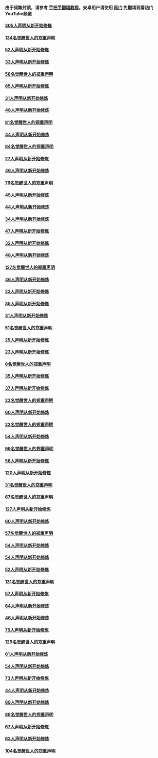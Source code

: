 #### 由于频繁封锁，请参考 [手把手翻墙教程](https://github.com/gfw-breaker/guides/wiki/)，安卓用户请使用 [网门](https://github.com/gfw-breaker/nogfw/blob/master/dl.md?t=03230800) 免翻墙观看热门YouTube频道 

#### [305人声明从新开始修炼](../pages/91/422153.md?t=03230800) 

#### [134名觉醒世人的郑重声明](../pages/91/422152.md?t=03230800) 

#### [52人声明从新开始修炼](../pages/91/421846.md?t=03230800) 

#### [33人声明从新开始修炼](../pages/91/421804.md?t=03230800) 

#### [58名觉醒世人的郑重声明](../pages/91/421845.md?t=03230800) 

#### [85人声明从新开始修炼](../pages/91/421769.md?t=03230800) 

#### [31人声明从新开始修炼](../pages/91/421763.md?t=03230800) 

#### [48人声明从新开始修炼](../pages/91/421605.md?t=03230800) 

#### [81名觉醒世人的郑重声明](../pages/91/421656.md?t=03230800) 

#### [44人声明从新开始修炼](../pages/91/421544.md?t=03230800) 

#### [84名觉醒世人的郑重声明](../pages/91/421543.md?t=03230800) 

#### [27人声明从新开始修炼](../pages/91/421465.md?t=03230800) 

#### [46人声明从新开始修炼](../pages/91/421454.md?t=03230800) 

#### [76名觉醒世人的郑重声明](../pages/91/421453.md?t=03230800) 

#### [45人声明从新开始修炼](../pages/91/421452.md?t=03230800) 

#### [44人声明从新开始修炼](../pages/91/421422.md?t=03230800) 

#### [34人声明从新开始修炼](../pages/91/421322.md?t=03230800) 

#### [47人声明从新开始修炼](../pages/91/421264.md?t=03230800) 

#### [32人声明从新开始修炼](../pages/91/421225.md?t=03230800) 

#### [48人声明从新开始修炼](../pages/91/421202.md?t=03230800) 

#### [127名觉醒世人的郑重声明](../pages/91/421224.md?t=03230800) 

#### [46人声明从新开始修炼](../pages/91/421203.md?t=03230800) 

#### [23人声明从新开始修炼](../pages/91/421138.md?t=03230800) 

#### [35人声明从新开始修炼](../pages/91/421122.md?t=03230800) 

#### [31人声明从新开始修炼](../pages/91/421081.md?t=03230800) 

#### [51名觉醒世人的郑重声明](../pages/91/421080.md?t=03230800) 

#### [25人声明从新开始修炼](../pages/91/421020.md?t=03230800) 

#### [23人声明从新开始修炼](../pages/91/420884.md?t=03230800) 

#### [8名觉醒世人的郑重声明](../pages/91/420883.md?t=03230800) 

#### [35人声明从新开始修炼](../pages/91/420809.md?t=03230800) 

#### [37人声明从新开始修炼](../pages/91/420766.md?t=03230800) 

#### [23名觉醒世人的郑重声明](../pages/91/420765.md?t=03230800) 

#### [60人声明从新开始修炼](../pages/91/420727.md?t=03230800) 

#### [22名觉醒世人的郑重声明](../pages/91/420726.md?t=03230800) 

#### [54人声明从新开始修炼](../pages/91/420529.md?t=03230800) 

#### [99名觉醒世人的郑重声明](../pages/91/420528.md?t=03230800) 

#### [58人声明从新开始修炼](../pages/91/420198.md?t=03230800) 

#### [120人声明从新开始修炼](../pages/91/420141.md?t=03230800) 

#### [31名觉醒世人的郑重声明](../pages/91/420197.md?t=03230800) 

#### [67名觉醒世人的郑重声明](../pages/91/420140.md?t=03230800) 

#### [127人声明从新开始修炼](../pages/91/420082.md?t=03230800) 

#### [60人声明从新开始修炼](../pages/91/420081.md?t=03230800) 

#### [57名觉醒世人的郑重声明](../pages/91/420080.md?t=03230800) 

#### [54人声明从新开始修炼](../pages/91/419533.md?t=03230800) 

#### [54人声明从新开始修炼](../pages/91/419532.md?t=03230800) 

#### [52人声明从新开始修炼](../pages/91/419531.md?t=03230800) 

#### [131名觉醒世人的郑重声明](../pages/91/419530.md?t=03230800) 

#### [57人声明从新开始修炼](../pages/91/419430.md?t=03230800) 

#### [64人声明从新开始修炼](../pages/91/419429.md?t=03230800) 

#### [46人声明从新开始修炼](../pages/91/419428.md?t=03230800) 

#### [75人声明从新开始修炼](../pages/91/419427.md?t=03230800) 

#### [129名觉醒世人的郑重声明](../pages/91/419426.md?t=03230800) 

#### [61人声明从新开始修炼](../pages/91/419198.md?t=03230800) 

#### [54人声明从新开始修炼](../pages/91/419197.md?t=03230800) 

#### [73人声明从新开始修炼](../pages/91/419196.md?t=03230800) 

#### [44人声明从新开始修炼](../pages/91/419075.md?t=03230800) 

#### [89人声明从新开始修炼](../pages/91/419074.md?t=03230800) 

#### [88名觉醒世人的郑重声明](../pages/91/419195.md?t=03230800) 

#### [67人声明从新开始修炼](../pages/91/419073.md?t=03230800) 

#### [63人声明从新开始修炼](../pages/91/419072.md?t=03230800) 

#### [104名觉醒世人的郑重声明](../pages/91/419071.md?t=03230800) 

